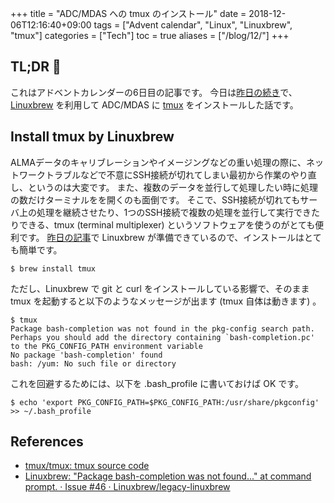 +++
title = "ADC/MDAS への tmux のインストール"
date  = 2018-12-06T12:16:40+09:00
tags  = ["Advent calendar", "Linux", "Linuxbrew", "tmux"]
categories = ["Tech"]
toc = true
aliases = ["/blog/12/"]
+++

## TL;DR :christmas_tree:

これはアドベントカレンダーの6日目の記事です。
今日は[昨日の続き](/blog/11)で、[Linuxbrew](http://linuxbrew.sh/) を利用して ADC/MDAS に [tmux](https://github.com/tmux/tmux) をインストールした話です。

## Install tmux by Linuxbrew

ALMAデータのキャリブレーションやイメージングなどの重い処理の際に、ネットワークトラブルなどで不意にSSH接続が切れてしまい最初から作業のやり直し、というのは大変です。
また、複数のデータを並行して処理したい時に処理の数だけターミナルをを開くのも面倒です。
そこで、SSH接続が切れてもサーバ上の処理を継続させたり、1つのSSH接続で複数の処理を並行して実行できたりできる、tmux (terminal multiplexer) というソフトウェアを使うのがとても便利です。
[昨日の記事](/blog/11)で Linuxbrew が準備できているので、インストールはとても簡単です。

```shell
$ brew install tmux
```

ただし、Linuxbrew で git と curl をインストールしている影響で、そのまま tmux を起動すると以下のようなメッセージが出ます (tmux 自体は動きます) 。

```shell
$ tmux
Package bash-completion was not found in the pkg-config search path.
Perhaps you should add the directory containing `bash-completion.pc'
to the PKG_CONFIG_PATH environment variable
No package 'bash-completion' found
bash: /yum: No such file or directory
```

これを回避するためには、以下を .bash_profile に書いておけば OK です。

```shell
$ echo 'export PKG_CONFIG_PATH=$PKG_CONFIG_PATH:/usr/share/pkgconfig' >> ~/.bash_profile
```

## References

+ [tmux/tmux: tmux source code](https://github.com/tmux/tmux)
+ [Linuxbrew: "Package bash\-completion was not found\.\.\." at command prompt\. · Issue \#46 · Linuxbrew/legacy\-linuxbrew](https://github.com/Linuxbrew/legacy-linuxbrew/issues/46)
